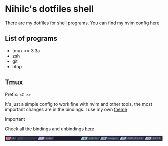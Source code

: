 # Nihilc's dotfiles shell

There are my dotfiles for shell programs. You can find my nvim config [here](https://github.com/nihilc/nvim-config)

## List of programs

- tmux >= 3.3a
- zsh
- git
- htop

## Tmux

Prefix: `<C-z>`

It's just a simple config to work fine with nvim and other tools, the most important changes are in the bindings. I use my own [theme](https://github.com/nihilc/tmux-theme)

> [!IMPORTANT]
> Check all the bindings and unbindings [here](./tmux/README.md)

![tmux_nvim](./images/tmux_nvim.png)
